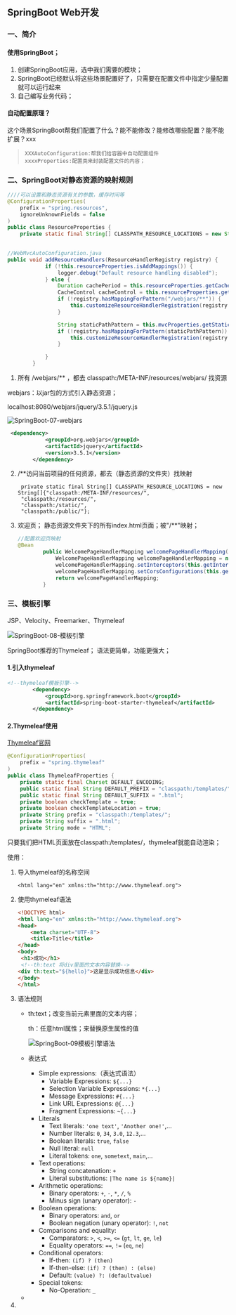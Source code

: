 ## SpringBoot Web开发

### 一、简介

#### 使用SpringBoot；

1. 创建SpringBoot应用，选中我们需要的模块；
2. SpringBoot已经默认将这些场景配置好了，只需要在配置文件中指定少量配置就可以运行起来
3. 自己编写业务代码；  

#### 自动配置原理？  

这个场景SpringBoot帮我们配置了什么？能不能修改？能修改哪些配置？能不能扩展？xxx  

>```
>XXXAutoConfiguration:帮我们给容器中自动配置组件
>xxxxProperties:配置类来封装配置文件的内容；
>```

### 二、SpringBoot对静态资源的映射规则

```java
////可以设置和静态资源有关的参数，缓存时间等
@ConfigurationProperties(
    prefix = "spring.resources",
    ignoreUnknownFields = false
)
public class ResourceProperties {
    private static final String[] CLASSPATH_RESOURCE_LOCATIONS = new String[]{"classpath:/META-INF/resources/", "classpath:/resources/", "classpath:/static/", "classpath:/public/"};
    
```



```java
//WebMvcAutoConfiguration.java
public void addResourceHandlers(ResourceHandlerRegistry registry) {
            if (!this.resourceProperties.isAddMappings()) {
                logger.debug("Default resource handling disabled");
            } else {
                Duration cachePeriod = this.resourceProperties.getCache().getPeriod();
                CacheControl cacheControl = this.resourceProperties.getCache().getCachecontrol().toHttpCacheControl();
                if (!registry.hasMappingForPattern("/webjars/**")) {
                    this.customizeResourceHandlerRegistration(registry.addResourceHandler(new String[]{"/webjars/**"}).addResourceLocations(new String[]{"classpath:/META-INF/resources/webjars/"}).setCachePeriod(this.getSeconds(cachePeriod)).setCacheControl(cacheControl));
                }

                String staticPathPattern = this.mvcProperties.getStaticPathPattern();
                if (!registry.hasMappingForPattern(staticPathPattern)) {
                    this.customizeResourceHandlerRegistration(registry.addResourceHandler(new String[]{staticPathPattern}).addResourceLocations(WebMvcAutoConfiguration.getResourceLocations(this.resourceProperties.getStaticLocations())).setCachePeriod(this.getSeconds(cachePeriod)).setCacheControl(cacheControl));
                }

            }
        }
```

1. 所有 /webjars/** ，都去 classpath:/META-INF/resources/webjars/ 找资源  

webjars：以jar包的方式引入静态资源；  

localhost:8080/webjars/jquery/3.5.1/jquery.js  

![SpringBoot-07-webjars](.\images\SpringBoot-07-webjars.png)



```xml
 <dependency>
            <groupId>org.webjars</groupId>
            <artifactId>jquery</artifactId>
            <version>3.5.1</version>
        </dependency>
```

2. /**访问当前项目的任何资源，都去（静态资源的文件夹）找映射  

   ```
    private static final String[] CLASSPATH_RESOURCE_LOCATIONS = new String[]{"classpath:/META-INF/resources/", 
    "classpath:/resources/", 
    "classpath:/static/", 
    "classpath:/public/"};
   
   ```

   

3. 欢迎页； 静态资源文件夹下的所有index.html页面；被"/**"映射；  

   ```java
   //配置欢迎页映射
   @Bean
           public WelcomePageHandlerMapping welcomePageHandlerMapping(ApplicationContext applicationContext, FormattingConversionService mvcConversionService, ResourceUrlProvider mvcResourceUrlProvider) {
               WelcomePageHandlerMapping welcomePageHandlerMapping = new WelcomePageHandlerMapping(new TemplateAvailabilityProviders(applicationContext), applicationContext, this.getWelcomePage(), this.mvcProperties.getStaticPathPattern());
               welcomePageHandlerMapping.setInterceptors(this.getInterceptors(mvcConversionService, mvcResourceUrlProvider));
               welcomePageHandlerMapping.setCorsConfigurations(this.getCorsConfigurations());
               return welcomePageHandlerMapping;
           }
   ```

   

### 三、模板引擎

   JSP、Velocity、Freemarker、Thymeleaf

  ![SpringBoot-08-模板引擎](.\images\SpringBoot-08-模板引擎.png)

SpringBoot推荐的Thymeleaf；
语法更简单，功能更强大；  

#### 1.引入thymeleaf

```xml
<!--thymeleaf模板引擎-->
        <dependency>
            <groupId>org.springframework.boot</groupId>
            <artifactId>spring-boot-starter-thymeleaf</artifactId>
        </dependency>
```

#### 2.Thymeleaf使用

[Thymeleaf官网](https://www.thymeleaf.org/doc/tutorials/3.0/usingthymeleaf.html#using-texts)

```java
@ConfigurationProperties(
    prefix = "spring.thymeleaf"
)
public class ThymeleafProperties {
    private static final Charset DEFAULT_ENCODING;
    public static final String DEFAULT_PREFIX = "classpath:/templates/";
    public static final String DEFAULT_SUFFIX = ".html";
    private boolean checkTemplate = true;
    private boolean checkTemplateLocation = true;
    private String prefix = "classpath:/templates/";
    private String suffix = ".html";
    private String mode = "HTML";
```

只要我们把HTML页面放在classpath:/templates/，thymeleaf就能自动渲染；  

使用：

1. 导入thymeleaf的名称空间  

   ```
   <html lang="en" xmlns:th="http://www.thymeleaf.org">
   ```

2. 使用thymeleaf语法

   ```html
   <!DOCTYPE html>
   <html lang="en" xmlns:th="http://www.thymeleaf.org">
   <head>
       <meta charset="UTF-8">
       <title>Title</title>
   </head>
   <body>
    <h1>成功</h1>
    <!--th:text 将div里面的文本内容替换-->
   <div th:text="${hello}">这是显示成功信息</div>
   </body>
   </html>
   ```

3. 语法规则

   - th:text；改变当前元素里面的文本内容；   

     th：任意html属性；来替换原生属性的值  

     ![SpringBoot-09模板引擎语法](.\images\SpringBoot-09模板引擎语法.png)

   - 表达式

     - Simple expressions:（表达式语法）  
       - Variable Expressions: `${...}`
       - Selection Variable Expressions: `*{...}`
       - Message Expressions: `#{...}`
       - Link URL Expressions: `@{...}`
       - Fragment Expressions: `~{...}`
     - Literals
       - Text literals: `'one text'`, `'Another one!'`,…
       - Number literals: `0`, `34`, `3.0`, `12.3`,…
       - Boolean literals: `true`, `false`
       - Null literal: `null`
       - Literal tokens: `one`, `sometext`, `main`,…
     - Text operations:
       - String concatenation: `+`
       - Literal substitutions: `|The name is ${name}|`
     - Arithmetic operations:
       - Binary operators: `+`, `-`, `*`, `/`, `%`
       - Minus sign (unary operator): `-`
     - Boolean operations:
       - Binary operators: `and`, `or`
       - Boolean negation (unary operator): `!`, `not`
     - Comparisons and equality:
       - Comparators: `>`, `<`, `>=`, `<=` (`gt`, `lt`, `ge`, `le`)
       - Equality operators: `==`, `!=` (`eq`, `ne`)
     - Conditional operators:
       - If-then: `(if) ? (then)`
       - If-then-else: `(if) ? (then) : (else)`
       - Default: `(value) ?: (defaultvalue)`
     - Special tokens:
       - No-Operation: `_`

   - 

4. 